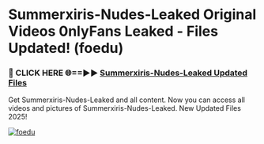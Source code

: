 # Summerxiris-Nudes-Leaked Original Videos 0nlyFans Leaked - Files Updated! (foedu)

<h3>🔴 CLICK HERE 🌐==►► <a href="https://tinyurl.com/yc6ubb5a" rel="nofollow">Summerxiris-Nudes-Leaked Updated Files</a></h3>

Get Summerxiris-Nudes-Leaked and all content. Now you can access all videos and pictures of Summerxiris-Nudes-Leaked. New Updated Files 2025!

[![foedu](https://i.imgur.com/7eu0CRL.gif)](https://tinyurl.com/yc6ubb5a)
